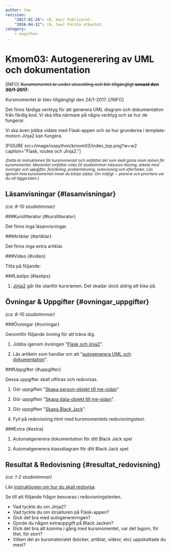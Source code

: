 ```yaml
---
author: lew
revision:
    "2017-01-24": (B, mos) Publicerat.
    "2016-04-12": (A, lew) Första utkastet.
category:
    - oopython
...
```

Kmom03: Autogenerering av UML och dokumentation
====================================

[INFO]
<strike>Kursmomentet är under utveckling och blir tillgängligt **senast den 30/1-2017**.</strike>

Kursmomentet är blev tillgängligt den 24/1-2017.
[/INFO]

Det finns färdiga verktyg för att generera UML diagram och dokumentation från färdig kod. Vi ska titta närmare på några verktyg och se hur de fungerar.  

Vi ska även jobba vidare med Flask-appen och se hur grunderna i template-motorn Jinja2 kan fungera.

<!--more-->

[FIGURE src=/image/oopython/kmom03/index_top.png?w=w2 caption="Flask, routes och Jinja2."]


<!-- Flytta nedan text till eget dokument/vy/block -->

<small>*(Detta är instruktionen för kursmomentet och omfattar det som skall göras inom ramen för kursmomentet. Momentet omfattar cirka 20 studietimmar inklusive läsning, arbete med övningar och uppgifter, felsökning, problemlösning, redovisning och eftertanke. Läs igenom hela kursmomentet innan du börjar jobba. Om möjligt -- planera och prioritera var du vill lägga tiden.)*</small>



Läsanvisningar  {#lasanvisningar}
---------------------------------

*(ca: 8-10 studietimmar)*


###Kurslitteratur {#kurslitteratur}

Det finns inga läsanvisningar.



###Artiklar {#artiklar}

Det finns inga extra artiklar.



###Video {#video}

Titta på följande:



###Lästips {#lastips}

1. [Jinja2](http://jinja.pocoo.org/) går lite utanför kursramen. Det skadar dock aldrig att kika på.  



Övningar & Uppgifter  {#ovningar_uppgifter}
-------------------------------------------

*(ca: 8-10 studietimmar)*



###Övningar {#ovningar}

Genomför följande övning för att träna dig.

1. Jobba igenom övningen "[Flask och jinja2](kunskap/flask-och-jinja2)".

2. Läs artikeln som handlar om att "[autogenerera UML och dokumentation](kunskap/autogenerera-uml-och-dokumentation)".



###Uppgifter {#uppgifter}

Dessa uppgifter skall utföras och redovisas.

1. Gör uppgiften "[Skapa person-objekt till me-sidan](uppgift/skapa-personobjekt-till-me-sida)"

2. Gör uppgiften "[Skapa data-objekt till me-sidan](uppgift/skapa-dataobjekt-till-me-sida)".  

3. Gör uppgiften "[Skapa Black Jack](uppgift/skapa_blackjack)".

4. Fyll på redovisning.html med kursmomentets redovisningstext.



###Extra {#extra}

1. Automatgenerera dokumentation för ditt Black Jack spel  

2. Automatgenerera klassdiagram för ditt Black Jack spel



Resultat & Redovisning  {#resultat_redovisning}
-----------------------------------------------

*(ca: 1-2 studietimmar)*

Läs [instruktionen om hur du skall redovisa](oopython/redovisa).

Se till att följande frågor besvaras i redovisningstexten.

* Vad tyckte du om Jinja2?
* Vad tyckte du om strukturen på Flask-appen?
* Gick det bra med autogenereringen?  
* Gjorde du någon extrauppgift på Black Jacken?
* Gick det bra att komma i gång med kursmomentet, var det lagom, för litet, för stort?
* Vilken del av kursmaterialet (böcker, artiklar, videor, etc) uppskattade du mest?
